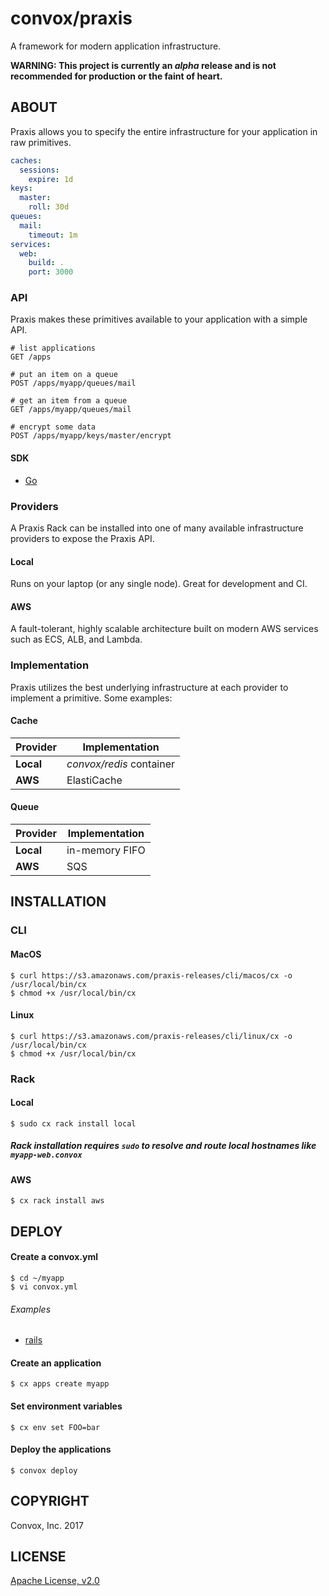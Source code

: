 # convox/praxis

A framework for modern application infrastructure.

**WARNING: This project is currently an *alpha* release and is not recommended for production or the faint of heart.**

## ABOUT

Praxis allows you to specify the entire infrastructure for your application in raw primitives.

```yaml
caches:
  sessions:
    expire: 1d
keys:
  master:
    roll: 30d
queues:
  mail:
    timeout: 1m
services:
  web:
    build: .
    port: 3000
```

### API

Praxis makes these primitives available to your application with a simple API.

```
# list applications
GET /apps

# put an item on a queue
POST /apps/myapp/queues/mail

# get an item from a queue
GET /apps/myapp/queues/mail

# encrypt some data
POST /apps/myapp/keys/master/encrypt
```

#### SDK

* [Go](https://github.com/convox/praxis/tree/master/sdk/rack)

### Providers

A Praxis Rack can be installed into one of many available infrastructure providers to expose the Praxis API.

#### Local

Runs on your laptop (or any single node). Great for development and CI.

#### AWS

A fault-tolerant, highly scalable architecture built on modern AWS services such as ECS, ALB, and Lambda.

### Implementation

Praxis utilizes the best underlying infrastructure at each provider to implement a primitive. Some examples:

#### Cache

| Provider     | Implementation           |
|--------------|--------------------------|
| **Local**    | *convox/redis* container |
| **AWS**      | ElastiCache              |

#### Queue

| Provider     | Implementation  |
|--------------|-----------------|
| **Local**    | in-memory FIFO  |
| **AWS**      | SQS             |

## INSTALLATION

### CLI

#### MacOS

    $ curl https://s3.amazonaws.com/praxis-releases/cli/macos/cx -o /usr/local/bin/cx
    $ chmod +x /usr/local/bin/cx

#### Linux

    $ curl https://s3.amazonaws.com/praxis-releases/cli/linux/cx -o /usr/local/bin/cx
    $ chmod +x /usr/local/bin/cx

### Rack

#### Local

    $ sudo cx rack install local

##### Rack installation requires `sudo` to resolve and route local hostnames like `myapp-web.convox`

#### AWS

    $ cx rack install aws

## DEPLOY

#### Create a convox.yml

    $ cd ~/myapp
    $ vi convox.yml

###### Examples

  * [rails](https://gist.github.com/ddollar/4c2368dbb7058652cfe758affd2208b2)

#### Create an application

    $ cx apps create myapp

#### Set environment variables

    $ cx env set FOO=bar

#### Deploy the applications

    $ convox deploy

## COPYRIGHT

Convox, Inc. 2017

## LICENSE

[Apache License, v2.0](https://www.apache.org/licenses/LICENSE-2.0)
